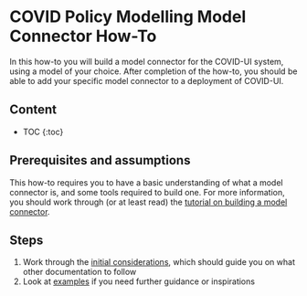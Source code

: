 # COVID Policy Modelling Model Connector How-To

In this how-to you will build a model connector for the COVID-UI system, using a model of your choice.
After completion of the how-to, you should be able to add your specific model connector to a deployment of COVID-UI.

## Content

* TOC
{:toc}

## Prerequisites and assumptions

This how-to requires you to have a basic understanding of what a model connector is, and some tools required to build one.
For more information, you should work through (or at least read) the [tutorial on building a model connector](../connector-tutorial).

## Steps

1. Work through the [initial considerations](considerations.md), which should guide you on what other documentation to follow
1. Look at [examples](examples.md) if you need further guidance or inspirations
